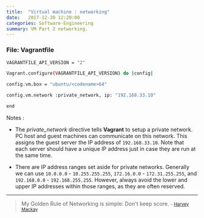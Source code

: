 ```yaml
---
title:  "Virtual machine : networking"
date:   2017-12-30 12:20:00
categories: Software-Engineering
summary: VM Part 2 networking.
---
```


### File: Vagrantfile

``` bash
VAGRANTFILE_API_VERSION = "2"

Vagrant.configure(VAGRANTFILE_API_VERSION) do |config|

config.vm.box = "ubuntu/<codename>64"

config.vm.network :private_network, ip: "192.168.33.10"

end
```

Notes :
- The _private_network_ directive tells __Vagrant__ to setup a private network. PC host and guest machines can communicate on this network. This assigns the guest server the IP address of `192.168.33.10`. Note that each server should have a unique IP address just in case they are run at the same time.

- There are IP address ranges set aside for private networks. Generally we can use `10.0.0.0` - `10.255.255.255`, `172.16.0.0` - `172.31.255.255`, and `192.168.0.0` - `192.168.255.255`. However, always avoid the lower and upper IP addresses within those ranges, as they are often reserved.


---
> My Golden Rule of Networking is simple: Don't keep score.
> <small>- [Harvey Mackay](https://www.brainyquote.com/quotes/harvey_mackay_528742)</small>